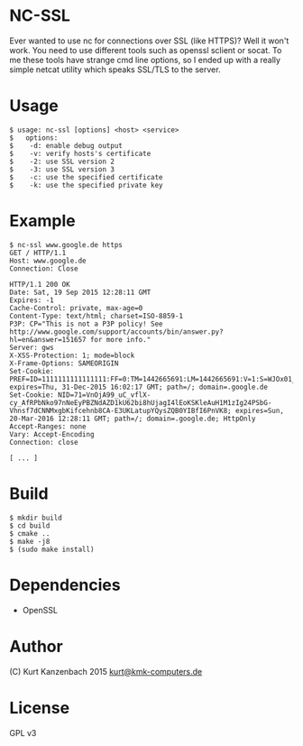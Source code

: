 # NC-SSL #

Ever wanted to use nc for connections over SSL (like HTTPS)? Well it won't work.
You need to use different tools such as openssl sclient or socat. To me these tools
have strange cmd line options, so I ended up with a really simple netcat utility
which speaks SSL/TLS to the server.

# Usage #

    $ usage: nc-ssl [options] <host> <service>
    $   options:
    $    -d: enable debug output
    $    -v: verify hosts's certificate
    $    -2: use SSL version 2
    $    -3: use SSL version 3
    $    -c: use the specified certificate
    $    -k: use the specified private key

# Example #

    $ nc-ssl www.google.de https
    GET / HTTP/1.1
    Host: www.google.de
    Connection: Close

    HTTP/1.1 200 OK
    Date: Sat, 19 Sep 2015 12:28:11 GMT
    Expires: -1
    Cache-Control: private, max-age=0
    Content-Type: text/html; charset=ISO-8859-1
    P3P: CP="This is not a P3P policy! See http://www.google.com/support/accounts/bin/answer.py?hl=en&answer=151657 for more info."
    Server: gws
    X-XSS-Protection: 1; mode=block
    X-Frame-Options: SAMEORIGIN
    Set-Cookie: PREF=ID=1111111111111111:FF=0:TM=1442665691:LM=1442665691:V=1:S=WJOx01_PTcChKOAz; expires=Thu, 31-Dec-2015 16:02:17 GMT; path=/; domain=.google.de
    Set-Cookie: NID=71=VnOjA99_uC_vflX-cy_AfRPbNko97nNeEyPBZNdAZD1kU62bi8hUjagI4lEoKSKleAuH1M1zIg24PSbG-Vhnsf7dCNNMxgbKifcehnb8CA-E3UKLatupYQysZQB0YIBfI6PnVK8; expires=Sun, 20-Mar-2016 12:28:11 GMT; path=/; domain=.google.de; HttpOnly
    Accept-Ranges: none
    Vary: Accept-Encoding
    Connection: close

    [ ... ]

# Build #

    $ mkdir build
    $ cd build
    $ cmake ..
    $ make -j8
    $ (sudo make install)

# Dependencies #

- OpenSSL

# Author #

(C) Kurt Kanzenbach 2015 <kurt@kmk-computers.de>

# License #

GPL v3
